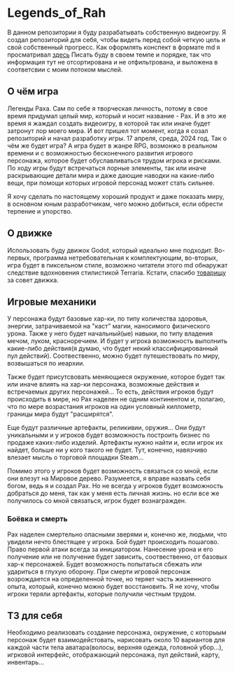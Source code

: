 # Legends_of_Rah
В данном репозитории я буду разрабатывать собственную видеоигру. Я создал репозиторий для себя, чтобы видеть перед собой четкую цель и свой собственный прогресс.
Как оформлять конспект в формате md я просматривал [здесь](https://gist.github.com/Jekins/2bf2d0638163f1294637)
Писать буду в своем темпе и порядке, так что информация тут не отсортирована и не отфильтрована, и выложена в соответсвии с моим потоком мыслей.

## О чём игра 
Легенды Раха. Сам по себе я творческая личность, потому в свое время придумал целый мир, который и носит название - Рах. И в это же время я жаждал создать видеоигру, в которой так или иначе будет затронут лор моего мира. 
И вот пришел тот момент, когда я созал репозиторий и начал разработку игры. 17 апреля, среда, 2024 год. Так о чём же будет игра? А игра будет в жанре RPG, возмонжо в реальном времени и с возможностью бесконечного развития игрового персонажа, которое будет обуславливаться трудом игрока и рисками. По ходу игры будут встречаться лорные элементы, так или иначе раскрывающие детали мира и даже дающие наводки на какие-либо вещи, при помощи которых игровой персонад может стать сильнее. 

Я хочу сделать по настоящему хороший продукт и даже показать миру, в основном юным разработчикам, чего можно добиться, если обрести терпение и упорство.

## О движке
Использовать буду движок Godot, который идеально мне подходит. Во-первых, программа нетребовательная к комплектующим, во-вторых, игра будет в пиксельном стиле, возможно читатели этого md обнаружат следствие вдохновения стилистикой Terraria. Кстати, спасибо [товарищу](https://github.com/Avairon) за совет движка. 

## Игровые механики 
У персонажа будут базовые хар-ки, по типу количества здоровья, энергии, затрачиваемой на "каст" магии, наносимого физического урона. Также у него будет начальный(ые) навыки, по типу владения мечом, луком, красноречием. И будет у игрока возможность выполнить какие-либо действия(я думаю, что будет некий классифицированный пул действий). 
Соотвественно, можно будет путешествовать по миру, возвышаться по иеархии. 

Также будет присутсвовать меняющиеся окружение, которое будет так или иначе влиять на хар-ки персонажа, возможные действия и встречаемых других персонажей... То есть, действия игроков будут происходить в мире, но Рах наделен не одним континентом и, полагаю, что по мере возрастания игроков на один условный киллометр, границы мира будут "расширятся".

Еще будут различные артефакты, реликивии, оружия... Они будут уникальными и у игроков будет возможность построить бизнес по продаже каких-либо изделий. Артефакты нужно найти и, если игрок их найдет, больше ни у кого такого не будет. Тут, конечно, навязчиво влезает мысль о торговой площадки Steam... 

Помимо этого у игроков будет возможность связаться со мной, если они влезут на Мировое дерево. Разумеется, я вправе назвать себя богом, ведь я и создал Рах. Но не всегда у игроков будет возможность добраться до меня, так как у меня есть личная жизнь. но если все же получилось со мной связаться, игрок будет вознагражден. 

### Боёвка и смерть

Рах наделен смертельно опасными зверями и, конечно же, людьми, что увидели нечто блестящее у игрока. Бой будет происходить пошагово. Право первой атаки всегда за инициатором. Нанесение урона и его получение или не получение будет зависить, соотвественно, от базовых хар-к персонажей. Будет возможность попытаться сбежать или удариться в глухую оборону. При смерти игровой персонаж возрождается на определенной точке, но теряет часть жизненного опыта, который, конечно можно будет восстановить. Я не хочу, чтобы игроки теряли артефакты, которые получили честным трудом. 

## ТЗ для себя
Необходимо реализовать создание персонажа, окружение, с которыым персонаж будет взаимодейстовать, нарисовать около 10 вариантов для каждой части тела аватара(волосы, верхняя одежда, головной убор...), игрковой интерфейс, отображающий персонажа, пул действий, карту, инвентарь...




